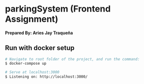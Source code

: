 # parkingSystem (Frontend Assignment)
#### Prepared By: Aries Jay Traqueña

## Run with docker setup

```bash
# Navigate to root folder of the project, and run the command:
$ docker-compose up 

# Serve at localhost:3000
$ Listening on: http://localhost:3000/

```  